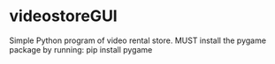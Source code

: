 # videostoreGUI
Simple Python program of video rental store. MUST install the pygame package by running: pip install pygame
